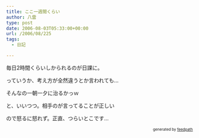 ```yaml
---
title: ここ一週間くらい
author: 八雲
type: post
date: 2006-08-03T05:33:00+00:00
url: /2006/08/225
tags:
  - 日記

---
```

毎日2時間くらいしかられるのが日課に。
  
っていうか、考え方が全然違うとか言われても…
  
そんなの一朝一夕に治るかっｗ

と、いいつつ。相手のが言ってることが正しい
  
ので怒るに怒れず。正直、つらいとこです…<!--
feedpath info start
-->

<div style="text-align: right; font-size: 10px;">
  &nbsp;&nbsp;<span>generated by <a href="http://feedpath.jp">feedpath</a></span>
</div>

<!--
feedpath info end
-->
